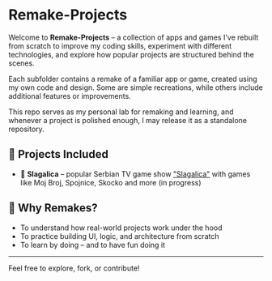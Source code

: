 # Remake-Projects

Welcome to **Remake-Projects** – a collection of apps and games I've rebuilt from scratch to improve my coding skills, experiment with different technologies, and explore how popular projects are structured behind the scenes.

Each subfolder contains a remake of a familiar app or game, created using my own code and design. Some are simple recreations, while others include additional features or improvements.

This repo serves as my personal lab for remaking and learning, and whenever a project is polished enough, I may release it as a standalone repository.

## 🚀 Projects Included

- 🎲 **Slagalica** – popular Serbian TV game show ["Slagalica"](https://slagalica.tv) with games like Moj Broj, Spojnice, Skocko and more (in progress)

## 📌 Why Remakes?

- To understand how real-world projects work under the hood  
- To practice building UI, logic, and architecture from scratch  
- To learn by doing – and to have fun doing it

---

Feel free to explore, fork, or contribute!
